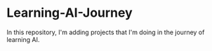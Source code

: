 # Learning-AI-Journey
In this repository, I'm adding projects that I'm doing in the journey of learning AI.
